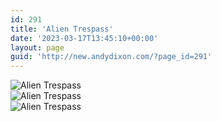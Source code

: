 ```yaml
---
id: 291
title: 'Alien Trespass'
date: '2023-03-17T13:45:10+00:00'
layout: page
guid: 'http://new.andydixon.com/?page_id=291'
---
```


![Alien Trespass](https://i0.wp.com/assets.g8x2.ldn.idrivee2-23.com/posters/Alien%20Trespass%2001.jpg?w=1200&ssl=1 "Alien Trespass")  
![Alien Trespass](https://i0.wp.com/assets.g8x2.ldn.idrivee2-23.com/posters/Alien%20Trespass%2002.jpg?w=1200&ssl=1 "Alien Trespass")  
![Alien Trespass](https://i0.wp.com/assets.g8x2.ldn.idrivee2-23.com/posters/Alien%20Trespass%2003.jpg?w=1200&ssl=1 "Alien Trespass")